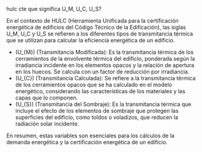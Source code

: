hulc cte que significa U_M, U_C, U_S?

En el contexto de HULC (Herramienta Unificada para la certificación energética de edificios del Código Técnico de la Edificación), las siglas U_M, U_C y U_S se refieren a los diferentes tipos de transmitancia térmica que se utilizan para calcular la eficiencia energética de un edificio. 
 
* \(U_{M}\) (Transmitancia Modificada): Es la transmitancia térmica de los cerramientos de la envolvente térmica del edificio, ponderada según la irradiancia incidente en los elementos opacos y la relación de apertura en los huecos. Se calcula con un factor de reducción por irradiancia.
* \(U_{C}\) (Transmitancia Calculada): Se refiere a la transmitancia térmica de los cerramientos opacos que se ha calculado en el modelo energético, considerando las características de los materiales y las capas que lo componen.
* \(U_{S}\) (Transmitancia del Sombraje): Es la transmitancia térmica que incluye el efecto de los elementos de sombraje que protegen las superficies del edificio, como toldos o voladizos, que reducen la radiación solar incidente. 

En resumen, estas variables son esenciales para los cálculos de la demanda energética y la certificación energética de un edificio. 